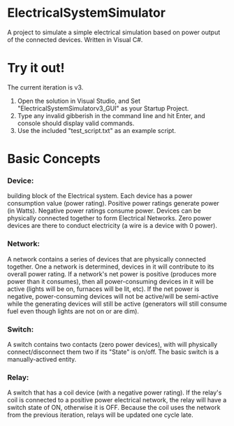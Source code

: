 # ElectricalSystemSimulator
A project to simulate a simple electrical simulation based on power output of the connected devices.
Written in Visual C#.

# Try it out!
The current iteration is v3. 
1. Open the solution in Visual Studio, and Set "ElectricalSystemSimulatorv3_GUI" as your Startup Project.
2. Type any invalid gibberish in the command line and hit Enter, and console should display valid commands.
3. Use the included "test_script.txt" as an example script.

# Basic Concepts
<h3>Device:</h3> 
building block of the Electrical system. Each device has a power consumption value (power rating). Positive power ratings generate power (in Watts). Negative power ratings consume power. Devices can be physically connected together to form Electrical Networks. Zero power devices are there to conduct electricity (a wire is a device with 0 power).

<h3>Network: </h3> 
A network contains a series of devices that are physically connected together. One a network is determined, devices in it will contribute to its overall power rating. If a network's net power is positive (produces more power than it consumes), then all power-consuming devices in it will be active (lights will be on, furnaces will be lit, etc). If the net power is negative, power-consuming devices will not be active/will be semi-active while the generating devices will still be active (generators will still consume fuel even though lights are not on or are dim).

<h3>Switch:</h3> 
A switch contains two contacts (zero power devices), with will physically connect/disconnect them two if its "State" is on/off. The basic switch is a manually-actived entity.

<h3>Relay:</h3> 
A switch that has a coil device (with a negative power rating). If the relay's coil is connected to a positive power electrical network, the relay will have a switch state of ON, otherwise it is OFF. Because the coil uses the network from the previous iteration, relays will be updated one cycle late.
